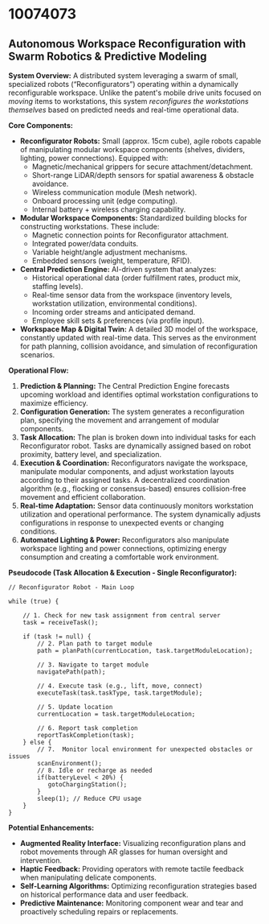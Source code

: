 # 10074073

## Autonomous Workspace Reconfiguration with Swarm Robotics & Predictive Modeling

**System Overview:** A distributed system leveraging a swarm of small, specialized robots (“Reconfigurators”) operating within a dynamically reconfigurable workspace.  Unlike the patent's mobile drive units focused on *moving* items to workstations, this system *reconfigures the workstations themselves* based on predicted needs and real-time operational data.

**Core Components:**

*   **Reconfigurator Robots:**  Small (approx. 15cm cube), agile robots capable of manipulating modular workspace components (shelves, dividers, lighting, power connections). Equipped with:
    *   Magnetic/mechanical grippers for secure attachment/detachment.
    *   Short-range LiDAR/depth sensors for spatial awareness & obstacle avoidance.
    *   Wireless communication module (Mesh network).
    *   Onboard processing unit (edge computing).
    *   Internal battery + wireless charging capability.
*   **Modular Workspace Components:** Standardized building blocks for constructing workstations. These include:
    *   Magnetic connection points for Reconfigurator attachment.
    *   Integrated power/data conduits.
    *   Variable height/angle adjustment mechanisms.
    *   Embedded sensors (weight, temperature, RFID).
*   **Central Prediction Engine:**  AI-driven system that analyzes:
    *   Historical operational data (order fulfillment rates, product mix, staffing levels).
    *   Real-time sensor data from the workspace (inventory levels, workstation utilization, environmental conditions).
    *   Incoming order streams and anticipated demand.
    *   Employee skill sets & preferences (via profile input).
*   **Workspace Map & Digital Twin:** A detailed 3D model of the workspace, constantly updated with real-time data. This serves as the environment for path planning, collision avoidance, and simulation of reconfiguration scenarios.

**Operational Flow:**

1.  **Prediction & Planning:** The Central Prediction Engine forecasts upcoming workload and identifies optimal workstation configurations to maximize efficiency.
2.  **Configuration Generation:** The system generates a reconfiguration plan, specifying the movement and arrangement of modular components.
3.  **Task Allocation:**  The plan is broken down into individual tasks for each Reconfigurator robot. Tasks are dynamically assigned based on robot proximity, battery level, and specialization.
4.  **Execution & Coordination:** Reconfigurators navigate the workspace, manipulate modular components, and adjust workstation layouts according to their assigned tasks.  A decentralized coordination algorithm (e.g., flocking or consensus-based) ensures collision-free movement and efficient collaboration.
5.  **Real-time Adaptation:** Sensor data continuously monitors workstation utilization and operational performance. The system dynamically adjusts configurations in response to unexpected events or changing conditions.
6.  **Automated Lighting & Power:** Reconfigurators also manipulate workspace lighting and power connections, optimizing energy consumption and creating a comfortable work environment.



**Pseudocode (Task Allocation & Execution - Single Reconfigurator):**

```
// Reconfigurator Robot - Main Loop

while (true) {

    // 1. Check for new task assignment from central server
    task = receiveTask();

    if (task != null) {
        // 2. Plan path to target module
        path = planPath(currentLocation, task.targetModuleLocation);

        // 3. Navigate to target module
        navigatePath(path);

        // 4. Execute task (e.g., lift, move, connect)
        executeTask(task.taskType, task.targetModule);

        // 5. Update location
        currentLocation = task.targetModuleLocation;

        // 6. Report task completion
        reportTaskCompletion(task);
    } else {
        // 7.  Monitor local environment for unexpected obstacles or issues
        scanEnvironment();
        // 8. Idle or recharge as needed
        if(batteryLevel < 20%) {
           gotoChargingStation();
        }
        sleep(1); // Reduce CPU usage
    }
}
```

**Potential Enhancements:**

*   **Augmented Reality Interface:**  Visualizing reconfiguration plans and robot movements through AR glasses for human oversight and intervention.
*   **Haptic Feedback:**  Providing operators with remote tactile feedback when manipulating delicate components.
*   **Self-Learning Algorithms:**  Optimizing reconfiguration strategies based on historical performance data and user feedback.
*   **Predictive Maintenance:** Monitoring component wear and tear and proactively scheduling repairs or replacements.